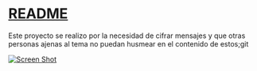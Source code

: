 # [README](https://alidacontreras.github.io/lim-2018-05-bc-core-am-cipher/src)

Este proyecto se realizo por la necesidad de cifrar mensajes y que otras personas ajenas al tema no puedan husmear en el contenido de estos;git  

[![Screen Shot](images/ScreenShot.png)](http://georgeosddev.github.com/markdown-edit)